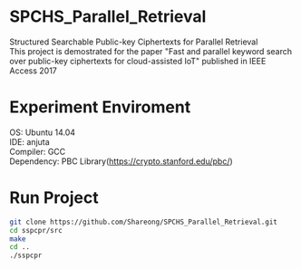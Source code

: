 # SPCHS_Parallel_Retrieval
Structured Searchable Public-key Ciphertexts for Parallel Retrieval  
This project is demostrated for the paper "Fast and parallel keyword search over public-key ciphertexts for cloud-assisted IoT" published in IEEE Access 2017  

# Experiment Enviroment
OS: Ubuntu 14.04  
IDE: anjuta  
Compiler: GCC  
Dependency: PBC Library(https://crypto.stanford.edu/pbc/)

# Run Project
```bash  
git clone https://github.com/Shareong/SPCHS_Parallel_Retrieval.git
cd sspcpr/src
make
cd .. 
./sspcpr
```
